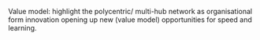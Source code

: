 Value model: highlight the polycentric/ multi-hub network as organisational form innovation opening up new (value model) opportunities for speed and learning. 


